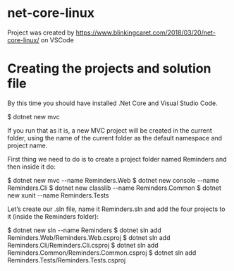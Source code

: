 # net-core-linux

Project was created by https://www.blinkingcaret.com/2018/03/20/net-core-linux/ on VSCode

# Creating the projects and solution file

By this time you should have installed .Net Core and Visual Studio Code. 

$ dotnet new mvc

If you run that as it is, a new MVC project will be created in the current folder, using the name of the current folder as the default namespace and project name.

First thing we need to do is to create a project folder named Reminders and then inside it do:

$ dotnet new mvc --name Reminders.Web
$ dotnet new console --name Reminders.Cli
$ dotnet new classlib --name Reminders.Common
$ dotnet new xunit --name Reminders.Tests

Let’s create our .sln file, name it Reminders.sln and add the four projects to it (inside the Reminders folder):

$ dotnet new sln --name Reminders
$ dotnet sln add Reminders.Web/Reminders.Web.csproj
$ dotnet sln add Reminders.Cli/Reminders.Cli.csproj
$ dotnet sln add Reminders.Common/Reminders.Common.csproj
$ dotnet sln add Reminders.Tests/Reminders.Tests.csproj

